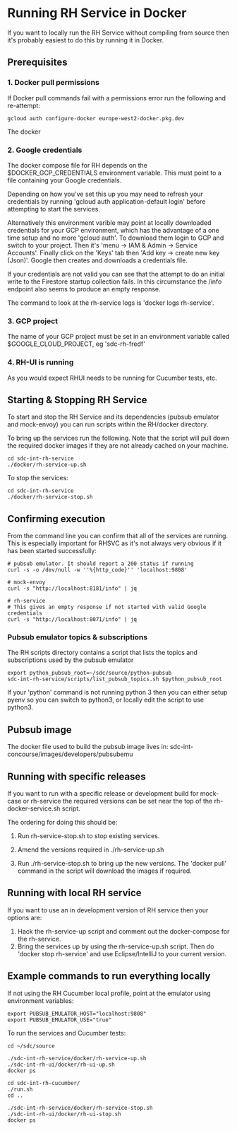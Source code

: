 # Running RH Service in Docker

If you want to locally run the RH Service without compiling from source then
it's probably easiest to do this by running it in Docker.


## Prerequisites

### 1. Docker pull permissions

If Docker pull commands fail with a permissions error run the following and re-attempt:

    gcloud auth configure-docker europe-west2-docker.pkg.dev

The docker

### 2. Google credentials

The docker compose file for RH depends on the $DOCKER_GCP_CREDENTIALS environment
variable. This must point to a file containing your Google credentials.

Depending on how you've set this up you may need to refresh your credentials by running 
'gcloud auth application-default login' before attempting to start the services.

Alternatively this environment varible may point at locally downloaded credentials for 
your GCP environment, which has the advantage of a one time setup and no more 'gcloud auth'.
To download them login to GCP and switch to your project. Then it's 'menu -> IAM & Admin -> Service Accounts'.
Finally click on the 'Keys' tab then 'Add key -> create new key (Json)'. Google then creates 
and downloads a credentials file.

If your credentials are not valid you can see that the attempt to do an initial write to 
the Firestore startup collection fails. In this circumstance the /info endpoint also 
seems to produce an empty response.

The command to look at the rh-service logs is 'docker logs rh-service'. 

### 3. GCP project 

The name of your GCP project must be set in an environment variable called $GOOGLE_CLOUD_PROJECT,
eg 'sdc-rh-fredf'

### 4. RH-UI is running

As you would expect RHUI needs to be running for Cucumber tests, etc.


## Starting & Stopping RH Service

To start and stop the RH Service and its dependencies (pubsub emulator and mock-envoy) you
can run scripts within the RH/docker directory.

To bring up the services run the following. Note that the script will pull down
the required docker images if they are not already cached on your machine. 

    cd sdc-int-rh-service
    ./docker/rh-service-up.sh
    
To stop the services:

    cd sdc-int-rh-service
    ./docker/rh-service-stop.sh


## Confirming execution

From the command line you can confirm that all of the services are running. 
This is especially important for RHSVC as it's not always very obvious if it has
been started successfully: 

    # pubsub emulator. It should report a 200 status if running
    curl -s -o /dev/null -w ''%{http_code}'' 'localhost:9808'
    
    # mock-envoy
    curl -s "http://localhost:8181/info" | jq
    
    # rh-service
    # This gives an empty response if not started with valid Google credentials
    curl -s "http://localhost:8071/info" | jq

### Pubsub emulator topics & subscriptions

The RH scripts directory contains a script that lists the topics and subscriptions
used by the pubsub emulator

    export python_pubsub_root=~/sdc/source/python-pubsub
    sdc-int-rh-service/scripts/list_pubsub_topics.sh $python_pubsub_root

If your 'python' command is not running python 3 then you can either setup pyenv so you can switch to python3, or locally edit the script to use python3.

## Pubsub image

The docker file used to build the pubsub image lives in: sdc-int-concourse/images/developers/pubsubemu

    
## Running with specific releases

If you want to run with a specific release or development build for mock-case or rh-service
the required versions can be set near the top of the rh-docker-service.sh script.

The ordering for doing this should be:

1. Run rh-service-stop.sh to stop existing services.

1. Amend the versions required in ./rh-service-up.sh

1. Run ./rh-service-stop.sh to bring up the new versions. The 'docker pull' command in the script
will download the images if required.


## Running with local RH service

If you want to use an in development version of RH service then your options are: 

1. Hack the rh-service-up script and comment out the docker-compose for the rh-service.
2. Bring the services up by using the rh-service-up.sh script. Then do 'docker stop rh-service' 
and use Eclipse/IntelliJ to your current version.


## Example commands to run everything locally

If not using the RH Cucumber local profile, point at the emulator using environment variables:

    export PUBSUB_EMULATOR_HOST="localhost:9808"
    export PUBSUB_EMULATOR_USE="true"

To run the services and Cucumber tests:

    cd ~/sdc/source
    
    ./sdc-int-rh-service/docker/rh-service-up.sh 
    ./sdc-int-rh-ui/docker/rh-ui-up.sh 
    docker ps
    
    cd sdc-int-rh-cucumber/
    ./run.sh
    cd ..
    
    ./sdc-int-rh-service/docker/rh-service-stop.sh 
    ./sdc-int-rh-ui/docker/rh-ui-stop.sh 
    docker ps
